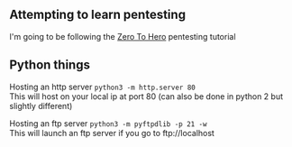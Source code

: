 ## Attempting to learn pentesting  
I'm going to be following the [Zero To Hero](https://www.youtube.com/playlist?list=PLLKT__MCUeiwBa7d7F_vN1GUwz_2TmVQj) pentesting tutorial

## Python things  
Hosting an http server
`python3 -m http.server 80`  
This will host on your local ip at port 80 (can also be done in python 2 but slightly different)

Hosting an ftp server
`python3 -m pyftpdlib -p 21 -w`  
This will launch an ftp server if you go to ftp://localhost
